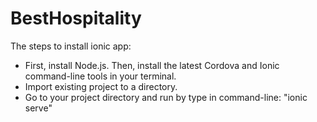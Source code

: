 # BestHospitality

The steps to install ionic app:
- First, install Node.js. Then, install the latest Cordova and Ionic command-line tools in your terminal.
- Import existing project to a directory.
- Go to your project directory and run by type in command-line: "ionic serve"
